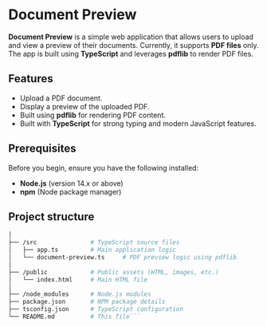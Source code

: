 # Document Preview

**Document Preview** is a simple web application that allows users to upload and view a preview of their documents. Currently, it supports **PDF files** only. The app is built using **TypeScript** and leverages **pdflib** to render PDF files.

## Features
- Upload a PDF document.
- Display a preview of the uploaded PDF.
- Built using **pdflib** for rendering PDF content.
- Built with **TypeScript** for strong typing and modern JavaScript features.

## Prerequisites
Before you begin, ensure you have the following installed:
- **Node.js** (version 14.x or above)
- **npm** (Node package manager)

## Project structure
```bash
│
├── /src               # TypeScript source files
│   ├── app.ts         # Main application logic
│   └── document-preview.ts     # PDF preview logic using pdflib
│
├── /public            # Public assets (HTML, images, etc.)
│   └── index.html     # Main HTML file
│
├── /node_modules      # Node.js modules
├── package.json       # NPM package details
├── tsconfig.json      # TypeScript configuration
└── README.md          # This file```
